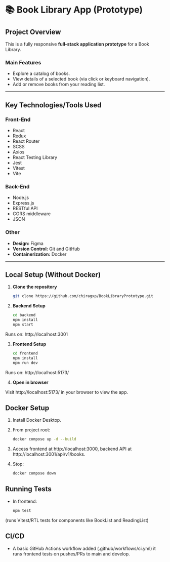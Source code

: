 # 📚 Book Library App (Prototype)

## Project Overview
This is a fully responsive **full-stack application prototype** for a Book Library.

### Main Features
- Explore a catalog of books.
- View details of a selected book (via click or keyboard navigation).
- Add or remove books from your reading list.

---

## Key Technologies/Tools Used

### **Front-End**
- React
- Redux
- React Router
- SCSS
- Axios
- React Testing Library
- Jest
- Vitest
- Vite

### **Back-End**
- Node.js
- Express.js
- RESTful API
- CORS middleware
- JSON

### **Other**
- **Design:** Figma
- **Version Control:** Git and GitHub
- **Containerization:** Docker

---

## Local Setup (Without Docker)

1. **Clone the repository**
   ```bash
   git clone https://github.com/chiragxp/BookLibraryPrototype.git

2. **Backend Setup**
    ```bash
    cd backend
    npm install
    npm start

Runs on: http://localhost:3001

3. **Frontend Setup**
    ```bash
    cd frontend
    npm install
    npm run dev

Runs on: http://localhost:5173/

4. **Open in browser**

Visit http://localhost:5173/ in your browser to view the app.

## Docker Setup

1. Install Docker Desktop.

2. From project root:
    ```bash
    docker compose up -d --build

3. Access frontend at http://localhost:3000, backend API at http://localhost:3001/api/v1/books.

4. Stop:
    ```bash
    docker compose down

## Running Tests

- In frontend:
    ```bash
    npm test

(runs Vitest/RTL tests for components like BookList and ReadingList)

## CI/CD

- A basic GitHub Actions workflow added (.github/workflows/ci.yml) it runs frontend tests on pushes/PRs to main and develop.
